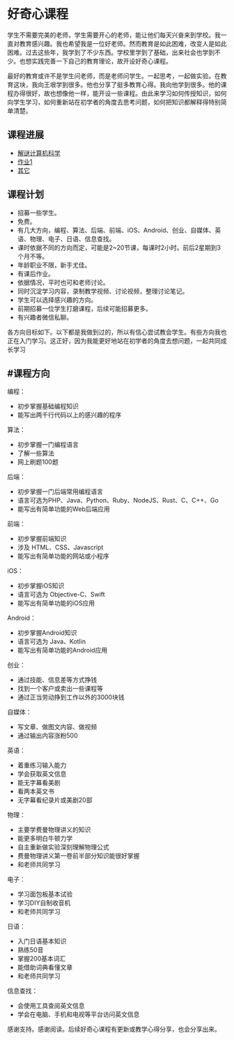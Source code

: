 # 好奇心课程

学生不需要完美的老师，学生需要开心的老师，能让他们每天兴奋来到学校。我一直对教育感兴趣。我也希望我是一位好老师。然而教育是如此困难，改变人是如此困难。过去这些年，我学到了不少东西。学校里学到了基础，出来社会也学到不少。也想实践完善一下自己的教育理论，故开设好奇心课程。



最好的教育或许不是学生问老师，而是老师问学生。一起思考，一起做实验。在教育这块，我向王垠学到很多。他也分享了挺多教育心得。我向他学到很多。他的课程办得很好，故也想像他一样，能开设一些课程。由此来学习如何传授知识，如何向学生学习，如何重新站在初学者的角度去思考问题，如何把知识都解释得特别简单清楚。



## 课程进展



* [解谜计算机科学](./program/calculate.md) 
* [作业1](./program/calculate_e.md)
* [其它](./exercise/outline.md)



## 课程计划



* 招募一些学生。
* 免费。
* 有几大方向，编程、算法、后端、前端、iOS、Android、创业、自媒体、英语、物理、电子、日语、信息查找。
* 课时依据不同的方向而定，可能是2~20节课，每课时2小时。前后2星期到3个月不等。
* 年龄职业不限，新手尤佳。
* 有课后作业。
* 依据情况，平时也可和老师讨论。
* 同时沉淀学习内容，录制教学视频、讨论视频，整理讨论笔记。
* 学生可以选择感兴趣的方向。
* 前期招募一位学生打磨课程，后续可能招募更多。
* 有兴趣者微信私聊。

各方向目标如下。以下都是我做到过的，所以有信心尝试教会学生。有些方向我也正在入门学习。这正好，因为我能更好地站在初学者的角度去想问题，一起共同成长学习

## #课程方向



编程：

* 初步掌握基础编程知识
* 能写出两千行代码以上的感兴趣的程序

算法：
* 初步掌握一门编程语言
* 了解一些算法
* 网上刷题100题

后端：
* 初步掌握一门后端常用编程语言
* 语言可选为PHP、Java、Python、Ruby、NodeJS、Rust、C、C++、Go
* 能写出有简单功能的Web后端应用

前端：
* 初步掌握前端知识
* 涉及 HTML、CSS、Javascript
* 能写出有简单功能的网站或小程序

iOS：
* 初步掌握iOS知识
* 语言可选为 Objective-C、Swift
* 能写出有简单功能的iOS应用

Android：
* 初步掌握Android知识
* 语言可选为 Java、Kotlin
* 能写出有简单功能的Android应用

创业：
* 通过技能、信息差等方式挣钱
* 找到一个客户或卖出一些课程等
* 通过正当劳动挣到工作以外的3000块钱

自媒体：
* 写文章、做图文内容、做视频
* 通过输出内容涨粉500

英语：
* 着重练习输入能力
* 学会获取英文信息
* 能无字幕看美剧
* 看两本英文书
* 无字幕看纪录片或美剧20部

物理：
* 主要学费曼物理讲义的知识
* 能更多明白牛顿力学
* 自主重新做实验深刻理解物理公式
* 费曼物理讲义第一卷前半部分知识能很好掌握
* 和老师共同学习

电子：
* 学习面包板基本试验
* 学习DIY自制收音机
* 和老师共同学习

日语：
* 入门日语基本知识
* 熟练50音
* 掌握200基本词汇
* 能借助词典看懂文章
* 和老师共同学习

信息查找：
* 会使用工具查阅英文信息
* 学会在电脑、手机和电视等平台访问英文信息


感谢支持。感谢阅读。后续好奇心课程有更新或教学心得分享，也会分享出来。

